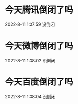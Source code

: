 # 今天腾讯倒闭了吗

2022-8-11 1:37:59 没倒闭

# 今天微博倒闭了吗

2022-8-11 1:38:02 没倒闭

# 今天百度倒闭了吗

2022-8-11 1:38:04 没倒闭

